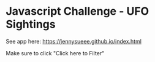 # Javascript Challenge - UFO Sightings

See app here: https://jennysueee.github.io/index.html

Make sure to click "Click here to Filter"
